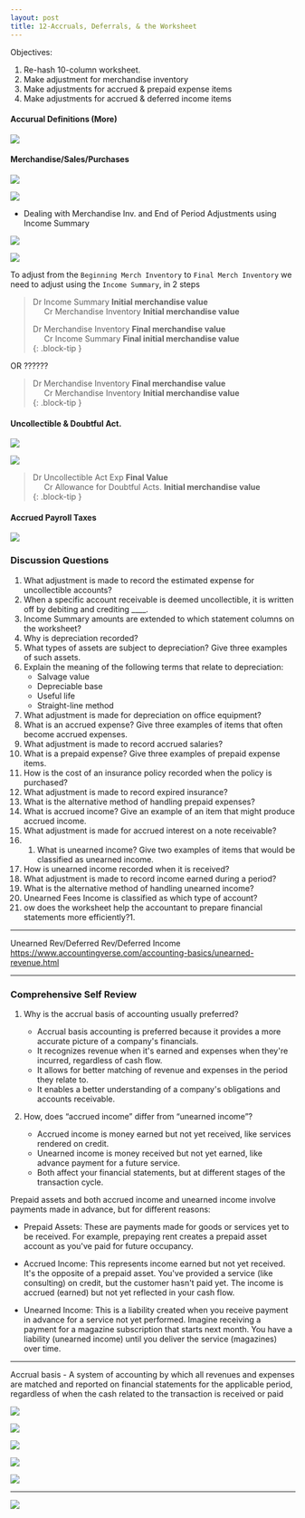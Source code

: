 ```yaml
---
layout: post
title: 12-Accruals, Deferrals, & the Worksheet
--- 
```



Objectives:

1. Re-hash 10-column worksheet.
2. Make adjustment for merchandise inventory
3. Make adjustments for accrued & prepaid expense items
4. Make adjustments for accrued & deferred income items


#### Accurual Definitions (More)

![](/assets/mc-graw-accounting-course/chap12-accurals/1.chap12.accurual.def.png)

#### Merchandise/Sales/Purchases

![](/assets/mc-graw-accounting-course/chap12-accurals/2.adjustments.4.merch.png)

![](/assets/mc-graw-accounting-course/chap12-accurals/2.steps.bal.adjustments.png)

- Dealing with Merchandise Inv. and End of Period Adjustments using Income Summary

![](/assets/mc-graw-accounting-course/chap12-accurals/3.income.summary.adjustments.png)

![](/assets/mc-graw-accounting-course/chap12-accurals/4.merch.inv.income.sum.png)


To adjust from the `Beginning Merch Inventory` to `Final Merch Inventory` we need to adjust using the `Income Summary`, in 2 steps

> Dr Income Summary **Initial merchandise value**   
> &nbsp;&nbsp;&nbsp;&nbsp;&nbsp;Cr Merchandise Inventory **Initial merchandise value**    
>   
> Dr Merchandise Inventory **Final merchandise value**   
> &nbsp;&nbsp;&nbsp;&nbsp;&nbsp;Cr Income Summary **Final initial merchandise value**   
{: .block-tip }   


OR ??????

> Dr Merchandise Inventory **Final merchandise value**   
> &nbsp;&nbsp;&nbsp;&nbsp;&nbsp;Cr Merchandise Inventory **Initial merchandise value**   
{: .block-tip }   


#### Uncollectible & Doubtful Act.

![](/assets/mc-graw-accounting-course/chap12-accurals/5.uncollectible.doubtful.acts.png)


![](/assets/mc-graw-accounting-course/chap12-accurals/doubtuful.acts.png)


> Dr Uncollectible Act Exp **Final Value**   
> &nbsp;&nbsp;&nbsp;&nbsp;&nbsp;Cr Allowance for Doubtful Acts. **Initial merchandise value**   
{: .block-tip }   


#### Accrued Payroll Taxes

![](/assets/mc-graw-accounting-course/chap12-accurals/accrued.payroll.taxes.png)




### Discussion Questions

1. What adjustment is made to record the estimated expense for uncollectible accounts?
2. When a specific account receivable is deemed uncollectible, it is written off by debiting and crediting ____.
3. Income Summary amounts are extended to which statement columns on the worksheet?
4. Why is depreciation recorded?
5. What types of assets are subject to depreciation? Give three examples of such assets.
6. Explain the meaning of the following terms that relate to depreciation:
    - Salvage value
    - Depreciable base
    - Useful life
    - Straight-line method
7. What adjustment is made for depreciation on office equipment?
8. What is an accrued expense? Give three examples of items that often become accrued expenses.
9. What adjustment is made to record accrued salaries?
1. What is a prepaid expense? Give three examples of prepaid expense items.
1. How is the cost of an insurance policy recorded when the policy is purchased?
1. What adjustment is made to record expired insurance?
1. What is the alternative method of handling prepaid expenses?
1. What is accrued income? Give an example of an item that might produce accrued income.
1. What adjustment is made for accrued interest on a note receivable?
1. 1. What is unearned income? Give two examples of items that would be classified as unearned income.
1. How is unearned income recorded when it is received?
1. What adjustment is made to record income earned during a period?
1. What is the alternative method of handling unearned income?
1. Unearned Fees Income is classified as which type of account?
1. ow does the worksheet help the accountant to prepare financial statements more efficiently?1. 

---

Unearned Rev/Deferred Rev/Deferred Income
https://www.accountingverse.com/accounting-basics/unearned-revenue.html


---

### Comprehensive Self Review

1. Why is the accrual basis of accounting usually preferred?  
   - Accrual basis accounting is preferred because it provides a more accurate picture of a company's financials. 
   - It recognizes revenue when it's earned and expenses when they're incurred, regardless of cash flow. 
   - It allows for better matching of revenue and expenses in the period they relate to.
   - It enables a better understanding of a company's obligations and accounts receivable.

2. How, does “accrued income” differ from “unearned income”?
   - Accrued income is money earned but not yet received, like services rendered on credit. 
   - Unearned income is money received but not yet earned, like advance payment for a future service. 
   - Both affect your financial statements, but at different stages of the transaction cycle.

Prepaid assets and both accrued income and unearned income involve payments made in advance, but for different reasons:

- Prepaid Assets: These are payments made for goods or services yet to be received.  For example, prepaying rent creates a prepaid asset account as you've paid for future occupancy.

- Accrued Income: This represents income earned but not yet received. It's the opposite of a prepaid asset. You've provided a service (like consulting) on credit, but the customer hasn't paid yet. The income is accrued (earned) but not yet reflected in your cash flow.

- Unearned Income: This is a liability created when you receive payment in advance for a service not yet performed.  Imagine receiving a payment for a magazine subscription that starts next month. You have a liability (unearned income) until you deliver the service (magazines) over time.


---


Accrual basis - A system of accounting by which all revenues and expenses are matched and reported on financial statements for the applicable period, regardless of when the cash related to the transaction is received or paid


![](/assets/mc-graw-accounting-course/chap12-accurals/3.accrual.act.png)

![](/assets/mc-graw-accounting-course/chap12-accurals/4.fed.state.employee.accrued.tax.png)

![](/assets/mc-graw-accounting-course/chap12-accurals/5.accrued.interest.on.notes.payable.png)

![](/assets/mc-graw-accounting-course/chap12-accurals/6.accrued.prepaid.exp.ex.supplies.png)

![](/assets/mc-graw-accounting-course/chap12-accurals/7.unearned.income.4.publishing.example.png)

---

![](/assets/mc-graw-accounting-course/chap12-accurals/8.over.all.review.png)